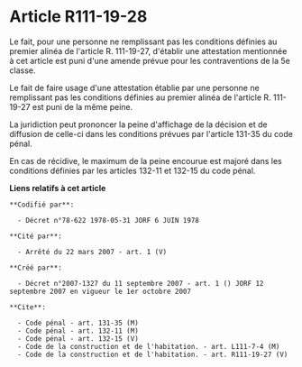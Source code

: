 # Article R111-19-28

Le fait, pour une personne ne remplissant pas les conditions définies au premier alinéa de l'article R. 111-19-27, d'établir
une attestation mentionnée à cet article est puni d'une amende prévue pour les contraventions de la 5e classe.

Le fait de faire usage d'une attestation établie par une personne ne remplissant pas les conditions définies au premier
alinéa de l'article R. 111-19-27 est puni de la même peine.

La juridiction peut prononcer la peine d'affichage de la décision et de diffusion de celle-ci dans les conditions prévues par
l'article 131-35 du code pénal.

En cas de récidive, le maximum de la peine encourue est majoré dans les conditions définies par les articles 132-11 et 132-15
du code pénal.

**Liens relatifs à cet article**

	**Codifié par**:

	  - Décret n°78-622 1978-05-31 JORF 6 JUIN 1978

	**Cité par**:

	  - Arrêté du 22 mars 2007 - art. 1 (V)

	**Créé par**:

	  - Décret n°2007-1327 du 11 septembre 2007 - art. 1 () JORF 12 septembre 2007 en vigueur le 1er octobre 2007

	**Cite**:

	  - Code pénal - art. 131-35 (M)
	  - Code pénal - art. 132-11 (M)
	  - Code pénal - art. 132-15 (V)
	  - Code de la construction et de l'habitation. - art. L111-7-4 (M)
	  - Code de la construction et de l'habitation. - art. R111-19-27 (V)
